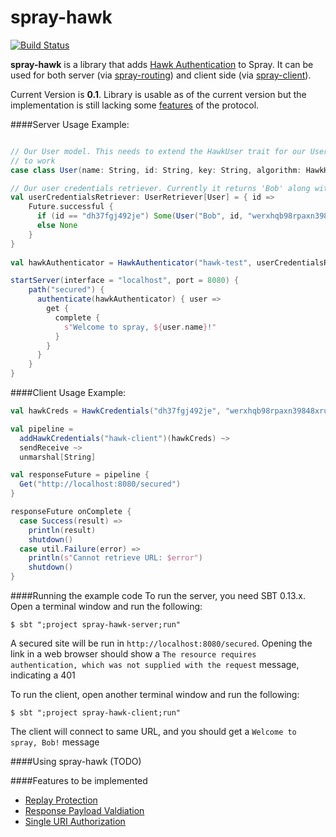 spray-hawk
==========
[![Build Status](https://travis-ci.org/ryanbrozo/spray-hawk.svg)](https://travis-ci.org/ryanbrozo/spray-hawk)

**spray-hawk** is a library that adds [Hawk Authentication](https://github.com/hueniverse/hawk) to Spray. It can be used for both server (via [spray-routing](http://spray.io/documentation/1.2.2/spray-routing/)) and client side (via [spray-client](http://spray.io/documentation/1.2.2/spray-client/)).

Current Version is **0.1**. Library is usable as of the current version but the implementation is still lacking some [features](https://github.com/ryanbrozo/spray-hawk/edit/master/README.md#features-to-be-implemented) of the protocol.

####Server Usage Example:
``` scala

// Our User model. This needs to extend the HawkUser trait for our UserCredentialsRetriever
// to work
case class User(name: String, id: String, key: String, algorithm: HawkHashAlgorithms) extends HawkUser

// Our user credentials retriever. Currently it returns 'Bob' along with his hawk credentials
val userCredentialsRetriever: UserRetriever[User] = { id =>
    Future.successful {
      if (id == "dh37fgj492je") Some(User("Bob", id, "werxhqb98rpaxn39848xrunpaw3489ruxnpa98w4rxn", HawkSHA256))
      else None
    }
}
  
val hawkAuthenticator = HawkAuthenticator("hawk-test", userCredentialsRetriever)

startServer(interface = "localhost", port = 8080) {
    path("secured") {
      authenticate(hawkAuthenticator) { user =>
        get {
          complete {
            s"Welcome to spray, ${user.name}!"
          }
        }
      }
    }
}
```
####Client Usage Example:
``` scala
val hawkCreds = HawkCredentials("dh37fgj492je", "werxhqb98rpaxn39848xrunpaw3489ruxnpa98w4rxn", HawkSHA256)

val pipeline =
  addHawkCredentials("hawk-client")(hawkCreds) ~>
  sendReceive ~>
  unmarshal[String]

val responseFuture = pipeline {
  Get("http://localhost:8080/secured")
}

responseFuture onComplete {
  case Success(result) =>
    println(result)
    shutdown()
  case util.Failure(error) =>
    println(s"Cannot retrieve URL: $error")
    shutdown()
}
```

####Running the example code
To run the server, you need SBT 0.13.x. Open a terminal window and run the following:
```
$ sbt ";project spray-hawk-server;run"
```
A secured site will be run in `http://localhost:8080/secured`. Opening the link in a web browser should show a `The resource requires authentication, which was not supplied with the request` message, indicating a 401

To run the client, open another terminal window and run the following:
```
$ sbt ";project spray-hawk-client;run"
```
The client will connect to same URL, and you should get a `Welcome to spray, Bob!` message

####Using spray-hawk
(TODO)

####Features to be implemented
* [Replay Protection](https://github.com/ryanbrozo/spray-hawk/issues/1)
* [Response Payload Valdiation](https://github.com/ryanbrozo/spray-hawk/issues/3)
* [Single URI Authorization](https://github.com/ryanbrozo/spray-hawk/issues/4)




